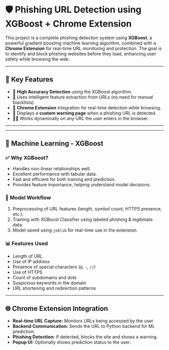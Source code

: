 # 🛡️ Phishing URL Detection using XGBoost + Chrome Extension

This project is a complete phishing detection system using **XGBoost**, a powerful gradient boosting machine learning algorithm, combined with a **Chrome Extension** for real-time URL monitoring and protection. The goal is to identify and block phishing websites before they load, enhancing user safety while browsing the web.

---

## 🚀 Key Features

- 🎯 **High Accuracy Detection** using the XGBoost algorithm.
- 🧠 Uses intelligent feature extraction from URLs (no need for manual blacklists).
- 🔌 **Chrome Extension** integration for real-time detection while browsing.
- 🚫 Displays a **custom warning page** when a phishing URL is detected.
- 🕵️‍♂️ Works dynamically on any URL the user enters in the browser.

---


---

## 🧠 Machine Learning - XGBoost

### ✅ Why XGBoost?
- Handles non-linear relationships well.
- Excellent performance with tabular data.
- Fast and efficient for both training and prediction.
- Provides feature importance, helping understand model decisions.

### 🧪 Model Workflow
1. Preprocessing of URL features (length, symbol count, HTTPS presence, etc.).
2. Training with XGBoost Classifier using labeled phishing & legitimate data.
3. Model saved using `joblib` for real-time use in the extension.

### 📊 Features Used
- Length of URL
- Use of IP address
- Presence of special characters (`@`, `-`, `//`)
- Use of HTTPS
- Count of subdomains and dots
- Suspicious keywords in the domain
- URL shortening and redirection patterns

---

## 🌐 Chrome Extension Integration

- **Real-time URL Capture:** Monitors URLs being accessed by the user.
- **Backend Communication:** Sends the URL to Python backend for ML prediction.
- **Phishing Detection:** If detected, blocks the site and shows a warning.
- **Popup UI:** Optionally shows prediction status to the user.


